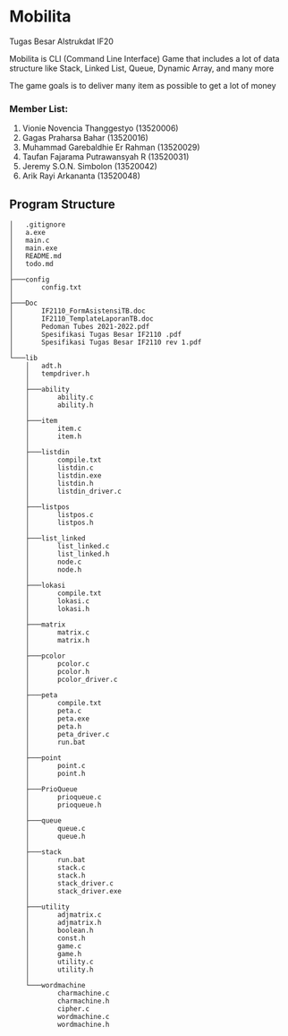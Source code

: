 # Mobilita

Tugas Besar Alstrukdat IF20

Mobilita is CLI (Command Line Interface) Game that includes a lot of data structure like Stack, Linked List, Queue, Dynamic Array, and many more

The game goals is to deliver many item as possible to get a lot of money

### Member List:

1. Vionie Novencia Thanggestyo (13520006)
2. Gagas Praharsa Bahar (13520016)
3. Muhammad Garebaldhie Er Rahman (13520029)
4. Taufan Fajarama Putrawansyah R (13520031)
5. Jeremy S.O.N. Simbolon (13520042)
6. Arik Rayi Arkananta (13520048)

## Program Structure

```
│   .gitignore
│   a.exe
│   main.c
│   main.exe
│   README.md
│   todo.md
│
├───config
│       config.txt
│
├───Doc
│       IF2110_FormAsistensiTB.doc
│       IF2110_TemplateLaporanTB.doc
│       Pedoman Tubes 2021-2022.pdf
│       Spesifikasi Tugas Besar IF2110 .pdf
│       Spesifikasi Tugas Besar IF2110 rev 1.pdf
│
└───lib
    │   adt.h
    │   tempdriver.h
    │
    ├───ability
    │       ability.c
    │       ability.h
    │
    ├───item
    │       item.c
    │       item.h
    │
    ├───listdin
    │       compile.txt
    │       listdin.c
    │       listdin.exe
    │       listdin.h
    │       listdin_driver.c
    │
    ├───listpos
    │       listpos.c
    │       listpos.h
    │
    ├───list_linked
    │       list_linked.c
    │       list_linked.h
    │       node.c
    │       node.h
    │
    ├───lokasi
    │       compile.txt
    │       lokasi.c
    │       lokasi.h
    │
    ├───matrix
    │       matrix.c
    │       matrix.h
    │
    ├───pcolor
    │       pcolor.c
    │       pcolor.h
    │       pcolor_driver.c
    │
    ├───peta
    │       compile.txt
    │       peta.c
    │       peta.exe
    │       peta.h
    │       peta_driver.c
    │       run.bat
    │
    ├───point
    │       point.c
    │       point.h
    │
    ├───PrioQueue
    │       prioqueue.c
    │       prioqueue.h
    │
    ├───queue
    │       queue.c
    │       queue.h
    │
    ├───stack
    │       run.bat
    │       stack.c
    │       stack.h
    │       stack_driver.c
    │       stack_driver.exe
    │
    ├───utility
    │       adjmatrix.c
    │       adjmatrix.h
    │       boolean.h
    │       const.h
    │       game.c
    │       game.h
    │       utility.c
    │       utility.h
    │
    └───wordmachine
            charmachine.c
            charmachine.h
            cipher.c
            wordmachine.c
            wordmachine.h
```

